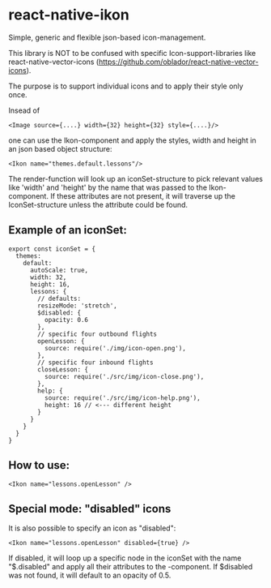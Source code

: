# react-native-ikon
Simple, generic and flexible json-based icon-management.

This library is NOT to be confused with specific Icon-support-libraries like
react-native-vector-icons (https://github.com/oblador/react-native-vector-icons).

The purpose is to support individual icons and to apply their style only once.

Insead of
```
<Image source={....} width={32} height={32} style={....}/>
```
one can use the Ikon-component and apply the styles, width and height in an
json based object structure:
```
<Ikon name="themes.default.lessons"/>
```

The render-function will look up an iconSet-structure to pick relevant values
like 'width' and 'height' by the name that was passed to the Ikon-component.
If these attributes are not present, it will traverse up the IconSet-structure
unless the attribute could be found.

## Example of an iconSet:
```
export const iconSet = {
  themes:
    default:
      autoScale: true,
      width: 32,
      height: 16,
      lessons: {
        // defaults:
        resizeMode: 'stretch',
        $disabled: {
          opacity: 0.6
        },
        // specific four outbound flights
        openLesson: {
          source: require('./img/icon-open.png'),
        },
        // specific four inbound flights
        closeLesson: {
          source: require('./src/img/icon-close.png'),
        },
        help: {
          source: require('./src/img/icon-help.png'),
          height: 16 // <--- different height
        }
      }
    }
  }
}
```

## How to use:
```
<Ikon name="lessons.openLesson" />
```

## Special mode: "disabled" icons

It is also possible to specify an icon as "disabled":
```
<Ikon name="lessons.openLesson" disabled={true} />
```

If disabled, it will loop up a specific node in the iconSet with the name "$.disabled"
and apply all their attributes to the <Image>-component.
If $disabled was not found, it will default to an opacity of 0.5.
